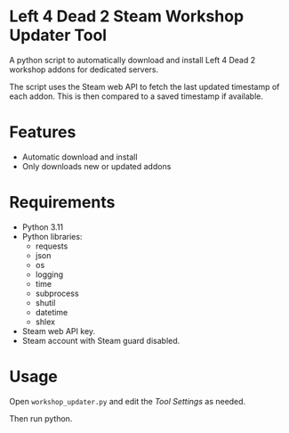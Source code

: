 # Left 4 Dead 2 Steam Workshop Updater Tool

A python script to automatically download and install Left 4 Dead 2 workshop addons for dedicated servers.

The script uses the Steam web API to fetch the last updated timestamp of each addon. This is then compared to a saved timestamp if available.

# Features
* Automatic download and install
* Only downloads new or updated addons

# Requirements
* Python 3.11
* Python libraries:
  * requests
  * json
  * os
  * logging
  * time
  * subprocess
  * shutil
  * datetime
  * shlex
* Steam web API key.
* Steam account with Steam guard disabled.

# Usage

Open `workshop_updater.py` and edit the *Tool Settings* as needed.

Then run python.